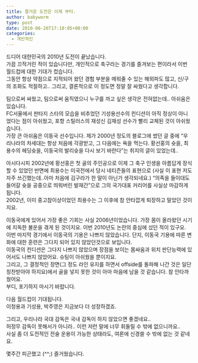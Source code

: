 ```yaml
---
title: 즐거운 도전은 이제 부터.
author: babyworm
type: post
date: 2010-06-26T17:10:05+00:00
categories:
  - 개인적인
---
```

드디어 대한민국의 2010년 도전이 끝났습니다.<br>
가끔 끄적거린 적이 있습니다만, 개인적으로 축구라는 경기를 즐겨보는 편이라서 이번 월드컵에 대한 기대가 컸습니다.<br>
그동안 항상 약점으로 지적되어 왔던 경험 부분을 메워줄 수 있는 해외파도 많고, 신/구의 조화도 적절하고.. 그리고, 결론적으로 이 정도면 정말 잘 싸웠다고 생각합니다.

팀으로써 싸웠고, 팀으로써 움직였으니 누구를 까고 싶은 생각은 전혀없는데.. 아쉬움은 있습니다.<br>
FC서울에서 판타지 스타의 모습을 비추었던 기성용선수의 컨디션이 아직 정상이 아니었다는 점이 아쉬웠고, 포항 스틸러스의 재성신 김재성 선수가 빨리 교체된 것이 아쉬웠습니다.<br>
가장 큰 아쉬움은 이동국 선수입니다. 제가 2000년 정도의 블로그에 썼던 글 중에 “우리나라의 차세대는 항상 처음에 각광받고, 그 다음에는 욕을 먹는다. 황선홍의 슛을, 최용수의 헤딩슛을, 이동국의 발리슛을 다시 보기 바란다”는 취지의 글이 있었는데..

아시다시피 2002년에 황선홍은 첫 골의 주인공으로 이제 그 축구 인생을 아름답게 장식할 수 있었던 반면에 최용수는 미국전에서 당시 네티즌들의 표현으로 (사실 이 표현 저도 자주 쓰긴했는데..아마 처음에 김구라가 한 말이 아닌가 생각되네요.) “의족을 들이대도 들어갈 슛을 공중으로 띄워버린 발재간”으로 그의 국가대표 커리어를 사실상 마감하게 됩니다.<br>
2002년, 이미 중고참이상이었던 최용수는 그 이후에 참 안타깝게 퇴장하고 말았던 것이지요.

이동국에게 있어서 가장 좋은 기회는 사실 2006년이었습니다. 가장 몸이 올라왔던 시기에 지독한 불운을 겪게 된 것이지요. 이번 2010년도 논란의 중심에 섰던 적이 있구요.<br>
이번 마지막 경기에서 이동국의 기용은 나쁘지 않았습니다. 단지, 이동국 기용에 따른 변화에 대한 훈련은 그다지 되어 있지 않았던것으로 보입니다.<br>
이동국의 컨디션은 그다지 나쁘지 않았으며 장점을 보이는 몸싸움과 위치 판단능력에 있어서도 나쁘지 않았어요. 슈팅이 아쉬웠을 뿐이지요.<br>
그리고, 그 결정적인 장면(그 정도 라인 유지를 하면서 offside를 돌파해 나간 것은 일단 칭찬받아야 하지요)에서 골을 넣지 못한 것이 아마 마음에 남을 것 같습니다. 참 안타까웠어요.<br>
부디, 포기하지 마시기 바랍니다.

다음 월드컵이 기대됩니다.<br>
이청용과 기성용, 박주영은 지금보다 더 성장하겠죠.

그리고, 우리나라 국대 감독은 국내 감독이 하지 않았으면 좋겠네요..<br>
허정무 감독이 못해서가 아니라.. 이런 저런 말에 너무 휘둘릴 수 밖에 없으니까요..<br>
사실 좀 더 도전적인 전술 운용이 가능한 상태라도, 여론에 신경쓸 수 밖에 없는 것 같네요.

몇주간 피곤했고 (^^;) 즐거웠습니다.
